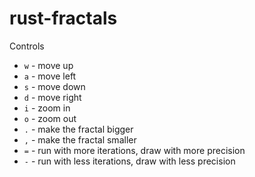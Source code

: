 # rust-fractals

Controls
* `w` - move up
* `a` - move left
* `s` - move down
* `d` - move right
* `i` - zoom in
* `o` - zoom out
* `.` - make the fractal bigger
* `,` - make the fractal smaller
* `=` - run with more iterations, draw with more precision
* `-` - run with less iterations, draw with less precision
